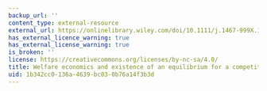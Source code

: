 ```yaml
---
backup_url: ''
content_type: external-resource
external_url: https://onlinelibrary.wiley.com/doi/10.1111/j.1467-999X.1960.tb00275.x
has_external_licence_warning: true
has_external_license_warning: true
is_broken: ''
license: https://creativecommons.org/licenses/by-nc-sa/4.0/
title: Welfare economics and existence of an equilibrium for a competitive economy
uid: 1b342cc0-136a-4639-bc03-0b76a14f3b3d
---
```

